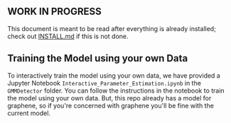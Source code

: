 ## WORK IN PROGRESS

This document is meant to be read after everything is already installed; check out [INSTALL.md](INSTALL.md) if this is not done.

## Training the Model using your own Data

To interactively train the model using your own data, we have provided a Jupyter Notebook `Interactive_Parameter_Estimation.ipynb` in the `GMMDetector` folder.
You can follow the instructions in the notebook to train the model using your own data. But, this repo already has a model for graphene, so if you're concerned with graphene you'll be fine with the current model.